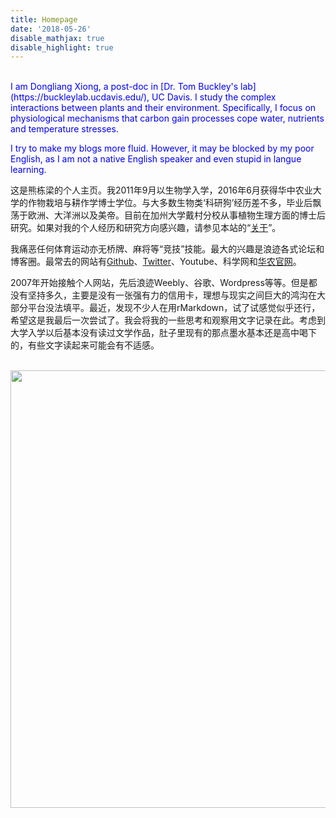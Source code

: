 ```yaml
---
title: Homepage
date: '2018-05-26'
disable_mathjax: true
disable_highlight: true
---
```


<br/>
<span style = "color:blue"> I am Dongliang Xiong, a post-doc in [Dr. Tom Buckley's lab](https://buckleylab.ucdavis.edu/), UC Davis. </span>
<span style = "color:blue"> I study the complex interactions between plants and their environment. Specifically, I focus on physiological mechanisms that carbon gain processes cope water, nutrients and temperature stresses. </span>

<span style = "color:blue"> I try to make my blogs more fluid. However, it may be blocked by my poor English, as I am not a native English speaker and even stupid in langue learning. </span>


这是熊栋梁的个人主页。我2011年9月以生物学入学，2016年6月获得华中农业大学的作物栽培与耕作学博士学位。与大多数生物类‘科研狗’经历差不多，毕业后飘荡于欧洲、大洋洲以及美帝。目前在加州大学戴村分校从事植物生理方面的博士后研究。如果对我的个人经历和研究方向感兴趣，请参见本站的“[关于](https://www.dlxiong.com/cn/about/)”。

我痛恶任何体育运动亦无桥牌、麻将等“竞技”技能。最大的兴趣是浪迹各式论坛和博客圈。最常去的网站有[Github](https://github.com)、[Twitter](https://twitter.com/Apricot0627/)、Youtube、科学网和[华农官网](http://www.hzau.edu.cn)。

2007年开始接触个人网站，先后浪迹Weebly、谷歌、Wordpress等等。但是都没有坚持多久，主要是没有一张强有力的信用卡，理想与现实之间巨大的鸿沟在大部分平台没法填平。最近，发现不少人在用rMarkdown，试了试感觉似乎还行，希望这是我最后一次尝试了。我会将我的一些思考和观察用文字记录在此。考虑到大学入学以后基本没有读过文学作品，肚子里现有的那点墨水基本还是高中喝下的，有些文字读起来可能会有不适感。

<br/>

<center> 

<img src="/img/veinlarge.png" width="700">

</center>

<br/> <br/>

<div class="widgetContainer" style="width:100px; margin-left: 300px;">
 
<script type="text/javascript" id="clstr_globe" src="//cdn.clustrmaps.com/globe.js?d=h3LHvXET5dit89LK07rlQSAN4UgPTmnOucWO5WUbSpg"> </script>

</div>